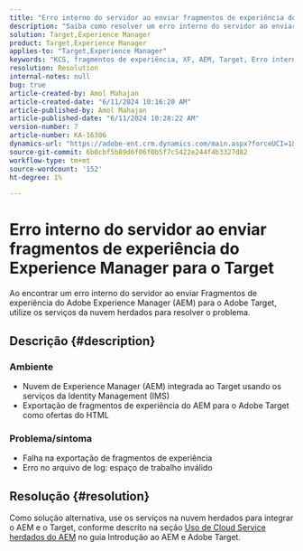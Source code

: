 ```yaml
---
title: "Erro interno do servidor ao enviar fragmentos de experiência do Experience Manager para o Target"
description: "Saiba como resolver um erro interno do servidor ao enviar Fragmentos de experiência do Adobe Experience Manager para o Adobe Target."
solution: Target,Experience Manager
product: Target,Experience Manager
applies-to: "Target,Experience Manager"
keywords: "KCS, fragmentos de experiência, XF, AEM, Target, Erro interno do servidor, Experience Manager, Adobe Target"
resolution: Resolution
internal-notes: null
bug: true
article-created-by: Amol Mahajan
article-created-date: "6/11/2024 10:16:20 AM"
article-published-by: Amol Mahajan
article-published-date: "6/11/2024 10:28:22 AM"
version-number: 7
article-number: KA-16306
dynamics-url: "https://adobe-ent.crm.dynamics.com/main.aspx?forceUCI=1&pagetype=entityrecord&etn=knowledgearticle&id=1e8a36a3-db27-ef11-840b-000d3a34c086"
source-git-commit: 6b0cbf5b89d6f06f0b5f7c5422e244f4b3327d82
workflow-type: tm+mt
source-wordcount: '152'
ht-degree: 1%

---
```


# Erro interno do servidor ao enviar fragmentos de experiência do Experience Manager para o Target


Ao encontrar um erro interno do servidor ao enviar Fragmentos de experiência do Adobe Experience Manager (AEM) para o Adobe Target, utilize os serviços da nuvem herdados para resolver o problema.

## Descrição {#description}


### <b>Ambiente</b>

- Nuvem de Experience Manager (AEM) integrada ao Target usando os serviços da Identity Management (IMS)
- Exportação de fragmentos de experiência do AEM para o Adobe Target como ofertas do HTML


### <b>Problema/sintoma</b>

- Falha na exportação de fragmentos de experiência
- Erro no arquivo de log: espaço de trabalho inválido



## Resolução {#resolution}


Como solução alternativa, use os serviços na nuvem herdados para integrar o AEM e o Target, conforme descrito na seção [Uso de Cloud Service herdados do AEM](https://experienceleague.adobe.com/docs/experience-manager-learn/aem-target-tutorial/aem-target-implementation/using-aem-cloud-services.html) no guia Introdução ao AEM e Adobe Target.
